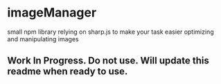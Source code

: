 # imageManager
small npm library relying on sharp.js to make your task easier optimizing and manipulating images

## Work In Progress. Do not use. Will update this readme when ready to use.

